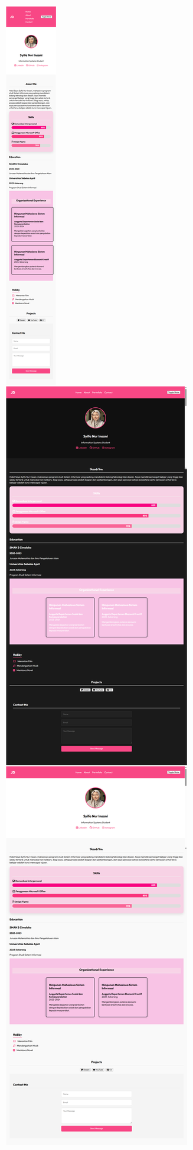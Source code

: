 ![](assets/images/tampilan-mobile.png)
![](assets/images/dark-mode.png)
![](assets/images/light-mode.png)